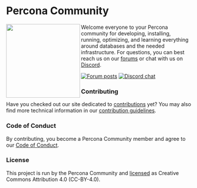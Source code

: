 # Percona Community

<img align="left" width="200" src="assets/contribute.png">

Welcome everyone to your Percona community for developing, installing, running, optimizing, and learning everything around databases and the needed infrastructure. For questions, you can best reach us on our [forums](https://forums.percona.com) or chat with us on [Discord](https://discord.gg/mQEyGPkNbR).

[![Forum posts](https://img.shields.io/discourse/posts?label=forums&logo=forums&server=https%3A%2F%2Fforums.percona.com%2F)](https://forums.percona.com)
[![Discord chat](https://img.shields.io/discord/808660945513611334)](http://per.co.na/discord)

### Contributing

Have you checked out our site dedicated to [contributions](https://percona.community/contribute) yet? You may also find more technical information in our [contribution guidelines](CONTRIBUTING.md).

### Code of Conduct

By contributing, you become a Percona Community member and agree to our [Code of Conduct](content/contribute/coc.md).

### License

This project is run by the Percona Community and [licensed](LICENSE.md) as Creative Commons Attribution 4.0 (CC-BY-4.0).
